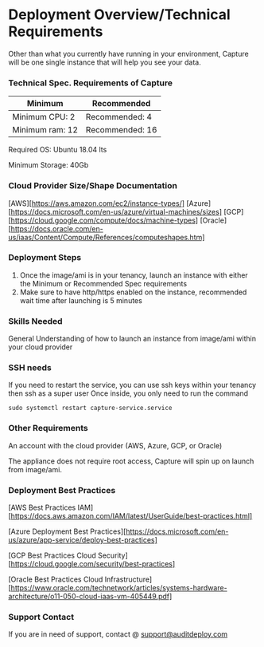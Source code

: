 # Deployment Overview/Technical Requirements
Other than what you currently have running in your environment, Capture will be one single instance that will help you see your data. 

### Technical Spec. Requirements of Capture
Minimum | Recommended
 --- | --- 
Minimum CPU: 2		| Recommended: 4
Minimum ram: 12		| Recommended: 16

Required OS: Ubuntu 18.04 lts

Minimum Storage: 40Gb	
### Cloud Provider Size/Shape Documentation
[AWS][https://aws.amazon.com/ec2/instance-types/]
[Azure][https://docs.microsoft.com/en-us/azure/virtual-machines/sizes]
[GCP][https://cloud.google.com/compute/docs/machine-types]
[Oracle][https://docs.oracle.com/en-us/iaas/Content/Compute/References/computeshapes.htm]


### Deployment Steps
1. Once the image/ami is in your tenancy, launch an instance with either the Minimum or Recommended Spec requirements
2. Make sure to have http/https enabled on the instance, recommended wait time after launching is 5 minutes

### Skills Needed
General Understanding of how to launch an instance from image/ami within your cloud provider

### SSH needs
If you need to restart the service, you can use ssh keys within your tenancy then ssh as a super user
Once inside, you only need to run the command
```
sudo systemctl restart capture-service.service
```

### Other Requirements
An account with the cloud provider (AWS, Azure, GCP, or Oracle)

The appliance does not require root access, Capture will spin up on launch from image/ami.


### Deployment Best Practices
[AWS Best Practices IAM][https://docs.aws.amazon.com/IAM/latest/UserGuide/best-practices.html]

[Azure Deployment Best Practices][https://docs.microsoft.com/en-us/azure/app-service/deploy-best-practices]

[GCP Best Practices Cloud Security][https://cloud.google.com/security/best-practices]

[Oracle Best Practices Cloud Infrastructure][https://www.oracle.com/technetwork/articles/systems-hardware-architecture/o11-050-cloud-iaas-vm-405449.pdf]


### Support Contact
If you are in need of support, contact @ support@auditdeploy.com
